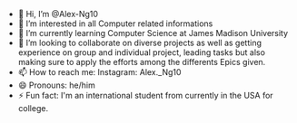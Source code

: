 - 👋 Hi, I’m @Alex-Ng10
- 👀 I’m interested in all Computer related informations
- 🌱 I’m currently learning Computer Science at James Madison University
- 💞️ I’m looking to collaborate on diverse projects as well as getting experience on group and individual project, leading tasks but also making sure to apply the efforts among the differents Epics given.
- 📫 How to reach me: Instagram: Alex._Ng10
- 😄 Pronouns: he/him
- ⚡ Fun fact: I'm an international student from currently in the USA for college.  

<!---
Alex-Ng10/Alex-Ng10 is a ✨ special ✨ repository because its `README.md` (this file) appears on your GitHub profile.
You can click the Preview link to take a look at your changes.
--->
